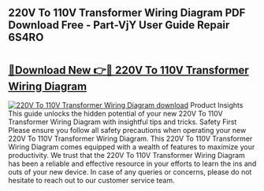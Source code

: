 ## 220V To 110V Transformer Wiring Diagram PDF Download Free - Part-VjY User Guide Repair 6S4RO

# <h2><a href="http://dfqb7j.blite.top/?on=220V+To+110V+Transformer+Wiring+Diagram">🔗Download New 👉🔴 220V To 110V Transformer Wiring Diagram</a></h2>

[![220V To 110V Transformer Wiring Diagram download](https://i.imgur.com/lujVjoI.png)](http://dfqb7j.blite.top/?on=220V+To+110V+Transformer+Wiring+Diagram)
Product Insights This guide unlocks the hidden potential of your new 220V To 110V Transformer Wiring Diagram with insightful tips and tricks. Safety First Please ensure you follow all safety precautions when operating your new 220V To 110V Transformer Wiring Diagram. This 220V To 110V Transformer Wiring Diagram comes equipped with a wealth of features to maximize your productivity. We trust that the 220V To 110V Transformer Wiring Diagram has been a reliable and effective resource in your efforts to learn the ins and outs of your new device. In case of any queries or concerns, please do not hesitate to reach out to our customer service team.

